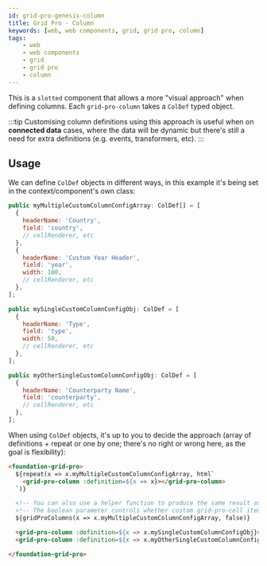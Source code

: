 ```yaml
---
id: grid-pro-genesis-column
title: Grid Pro - Column
keywords: [web, web components, grid, grid pro, column]
tags:
    - web
    - web components
    - grid
    - grid pro
    - column
---
```


This is a `slotted` component that allows a more "visual approach" when defining columns. Each `grid-pro-column` takes a `ColDef` typed object.

:::tip 
Customising column definitions using this approach is useful when on **connected data** cases, where the data will be dynamic but there's still a need for extra definitions (e.g. events, transformers, etc).
:::

## Usage

We can define `ColDef` objects in different ways, in this example it's being set in the context/component's own class:

```jsx title="ColDef array setting custom headerName and others"
public myMultipleCustomColumnConfigArray: ColDef[] = [
  {
    headerName: 'Country',
    field: 'country',
    // cellRenderer, etc
  },
  {
    headerName: 'Custom Year Header',
    field: 'year',
    width: 100,
    // cellRenderer, etc
  },
];
```

```jsx title="Two ColDef objects setting custom headerName and others"
public mySingleCustomColumnConfigObj: ColDef = [
  {
    headerName: 'Type',
    field: 'type',
    width: 50,
    // cellRenderer, etc
  },
];

public myOtherSingleCustomColumnConfigObj: ColDef = [
  {
    headerName: 'Counterparty Name',
    field: 'counterparty',
    // cellRenderer, etc
  },
];
```

When using `ColDef` objects, it's up to you to decide the approach (array of definitions + repeat or one by one; there's no right or wrong here, as the goal is flexibility):

```html title="Using the ColDef array of objects with an extra single object"
<foundation-grid-pro>
  ${repeat(x => x.myMultipleCustomColumnConfigArray, html`
    <grid-pro-column :definition=${x => x}></grid-pro-column>
  `)}

  <!-- You can also use a helper function to produce the same result as above -->
  <!-- The boolean parameter controls whether custom grid-pro-cell items are included; they are included by default -->
  ${gridProColumns(x => x.myMultipleCustomColumnConfigArray, false)}

  <grid-pro-column :definition=${x => x.mySingleCustomColumnConfigObj}></grid-pro-column>
  <grid-pro-column :definition=${x => x.myOtherSingleCustomColumnConfigObj}></grid-pro-column>

</foundation-grid-pro>
```
